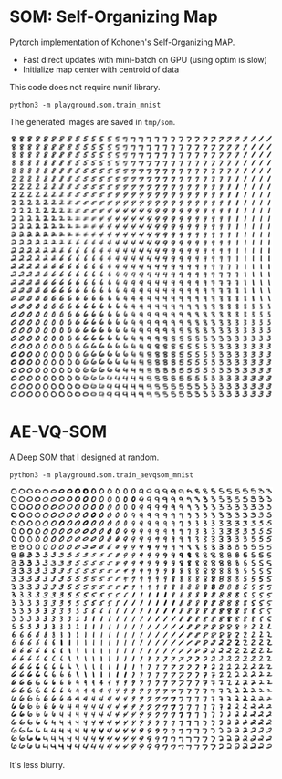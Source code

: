 # SOM: Self-Organizing Map

Pytorch implementation of Kohonen's Self-Organizing MAP.

- Fast direct updates with mini-batch on GPU (using optim is slow)
- Initialize map center with centroid of data

This code does not require nunif library.
```
python3 -m playground.som.train_mnist
```
The generated images are saved in `tmp/som`.

![som](figure/som_mnist.png)

# AE-VQ-SOM

A Deep SOM that I designed at random.

```
python3 -m playground.som.train_aevqsom_mnist
```
![aevqsom](figure/aevqsom_mnist.png)

It's less blurry.
